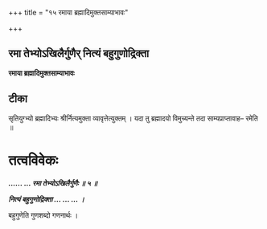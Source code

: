 +++
title = "१५ रमाया ब्रह्मादिमुक्तसाम्याभावः"

+++


## रमा तेभ्योऽखिलैर्गुणैर् नित्यं बहुगुणोद्रिक्ता

**रमाया ब्रह्मादिमुक्तसाम्याभावः**

## **टीका**

सृतियुग्भ्यो ब्रह्मादिभ्यः श्रीर्नित्यमुक्ता व्यावृत्तेत्युक्तम् । यदा तु ब्रह्मादयो विमुच्यन्ते तदा साम्यप्राप्तावाह– रमेति ॥

# तत्वविवेकः

***...... ... रमा तेभ्योऽखिलैर्गुणैः ॥ ५ ॥***

***नित्यं बहुगुणोद्रिक्ता ... ... ... ।***

बहुगुणेति गुणशब्दो गणनार्थः ।

